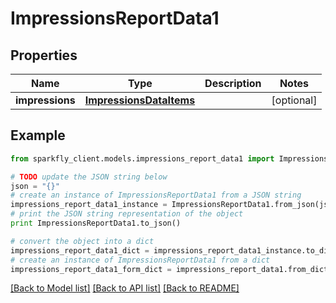 # ImpressionsReportData1


## Properties
Name | Type | Description | Notes
------------ | ------------- | ------------- | -------------
**impressions** | [**ImpressionsDataItems**](ImpressionsDataItems.md) |  | [optional] 

## Example

```python
from sparkfly_client.models.impressions_report_data1 import ImpressionsReportData1

# TODO update the JSON string below
json = "{}"
# create an instance of ImpressionsReportData1 from a JSON string
impressions_report_data1_instance = ImpressionsReportData1.from_json(json)
# print the JSON string representation of the object
print ImpressionsReportData1.to_json()

# convert the object into a dict
impressions_report_data1_dict = impressions_report_data1_instance.to_dict()
# create an instance of ImpressionsReportData1 from a dict
impressions_report_data1_form_dict = impressions_report_data1.from_dict(impressions_report_data1_dict)
```
[[Back to Model list]](../README.md#documentation-for-models) [[Back to API list]](../README.md#documentation-for-api-endpoints) [[Back to README]](../README.md)


